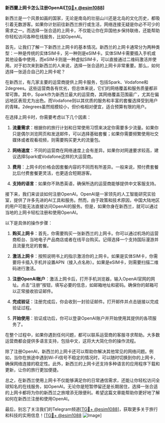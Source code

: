 **新西蘭上网卡怎么注册OpenAI[[TG💪+ @esim1088](https://t.me/s/esim1088)]**

新西兰是一个风景如画的国家，无论是南岛的壮丽山川还是北岛的文化历史，都吸引着无数游客。如果你计划前往新西兰旅行或生活，网络连接无疑是你必不可少的需求之一。而选择一张合适的上网卡，不仅能让你在异国他乡保持联络，还能帮助你轻松访问各种在线服务，比如OpenAI。

首先，让我们了解一下新西兰上网卡的基本情况。新西兰的上网卡通常分为两种类型：一种是传统的实体SIM卡，另一种则是eSIM卡。实体SIM卡需要插入手机或其他设备中使用，而eSIM卡则是一种虚拟SIM卡，可以直接通过二维码激活并使用。对于初次来到新西兰的人来说，选择一张合适的上网卡非常重要。那么，如何选择一张适合自己的上网卡呢？

在新西兰，有几家主要的运营商提供上网卡服务，包括Spark、Vodafone和2degrees。这些运营商各有优劣，但总体来说，它们的网络覆盖和服务质量都非常可靠。其中，Spark作为新西兰最大的运营商，其网络覆盖范围最广，尤其在偏远地区表现尤为出色。而Vodafone则以其优质的服务和丰富的套餐选择受到用户的青睐。2degrees虽然规模较小，但价格相对便宜，适合预算有限的用户。

在选择上网卡时，你需要考虑以下几个因素：

1. **流量需求**：根据你的旅行计划和日常使用习惯来决定你需要多少流量。如果你只是偶尔浏览网页和发送邮件，可以选择基础套餐；如果你需要频繁使用社交媒体或者观看视频，则需要购买更大的流量包。

2. **网络速度**：不同的运营商在网络速度上会有差异。如果你对网速要求较高，建议选择Spark或Vodafone这样的大运营商。

3. **费用**：上网卡的价格会因套餐内容的不同而有所差异。一般来说，预付费套餐比后付费套餐更灵活，也更适合短期游客。

4. **支持的语言**：如果你不熟悉英语，确保所选的运营商能够提供中文客服支持。

接下来，我们来谈谈如何注册OpenAI。OpenAI是一家领先的人工智能研究实验室，提供了许多先进的AI工具和服务。然而，由于政策和技术原因，中国大陆地区的用户可能无法直接访问OpenAI的服务。但是，如果你身在新西兰，就可以通过当地的上网卡轻松注册和使用OpenAI。

以下是具体的操作步骤：

1. **购买上网卡**：首先，你需要购买一张新西兰的上网卡。你可以通过机场的运营商柜台、当地电子产品商店或者在线平台购买。记得选择一个支持国际漫游并且流量充足的套餐。

2. **激活上网卡**：按照说明书上的指示激活你的上网卡。如果是实体SIM卡，你需要将卡插入手机并设置APN（接入点名称）。如果是eSIM卡，则需要扫描二维码进行激活。

3. **注册OpenAI账户**：激活上网卡后，打开手机浏览器，输入OpenAI官网的网址。点击“注册”按钮，填写必要的信息，如邮箱地址和密码。确保你的邮箱可以正常接收验证邮件。

4. **完成验证**：注册完成后，你会收到一封验证邮件。打开邮件并点击链接以完成验证过程。

5. **开始使用**：验证成功后，你可以登录OpenAI账户并开始使用其提供的各项服务了。

在整个过程中，如果你遇到任何问题，都可以联系运营商的客服寻求帮助。大多数运营商都会提供多语言支持，包括中文，这将大大简化你的操作流程。

除了注册OpenAI，新西兰的上网卡还可以帮助你解决其他常见的网络问题。例如，当你在旅途中遇到Wi-Fi信号不稳定的情况时，可以随时切换到你的上网卡，确保网络连接的稳定性。此外，新西兰的上网卡还支持多种语言的应用程序下载和更新，让你的旅行更加便捷。

总之，在新西兰使用上网卡不仅能够满足你的日常通信需求，还能让你轻松访问全球知名的在线服务，如OpenAI。无论你是短暂停留还是长期居住，选择一张合适的上网卡都将为你的新西兰之旅增添无限便利。希望这篇文章能帮助你更好地了解如何在新西兰注册和使用OpenAI。

最后，别忘了关注我们的Telegram频道[[TG💪+ @esim1088](https://t.me/s/esim1088)]，获取更多关于旅行和科技的实用信息！[[TG💪+ @esim1088](https://t.me/s/esim1088) ![Image](https://i.postimg.cc/4NQfJmqS/Snipaste-2025-05-13-00-14-12.png)]
